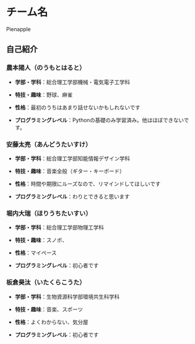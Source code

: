 # チーム名

Pienapple

## 自己紹介

### 農本陽人（のうもとはると）

* **学部・学科**：総合理工学部機械・電気電子工学科

* **特技・趣味**：野球、麻雀

* **性格**：最初のうちはあまり話せないかもしれないです

* **プログラミングレベル**：Pythonの基礎のみ学習済み。他はほぼできないです。

### 安藤太亮（あんどうたいすけ）

* **学部・学科**：総合理工学部知能情報デザイン学科

* **特技・趣味**：音楽全般（ギター・キーボード）

* **性格**：時間や期限にルーズなので、リマインドしてほしいです

* **プログラミングレベル**：わりとできると思います

### 堀内大瑞（ほりうちたいすい）

* **学部・学科**：総合理工学部物理工学科

* **特技・趣味**：スノボ、

* **性格**：マイペース

* **プログラミングレベル**：初心者です

### 板倉昊汰（いたくらこうた）

* **学部・学科**：生物資源科学部環境共生科学科

* **特技・趣味**：音楽、スポーツ

* **性格**：よくわからない、気分屋

* **プログラミングレベル**：初心者です
